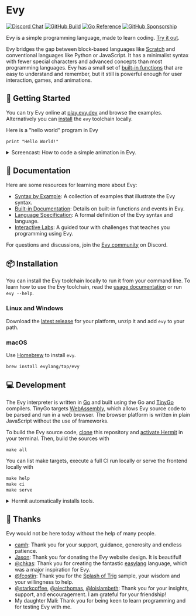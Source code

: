 # Evy

[![Discord Chat](https://img.shields.io/badge/discord-chat-414eed?style=flat-square&logo=discord&logoColor=white)](https://discord.evy.dev)
[![GitHub Build](https://img.shields.io/github/actions/workflow/status/evylang/evy/prod.yaml?style=flat-square&branch=main&logo=github)](https://github.com/evylang/evy/actions/workflows/prod.yaml?query=branch%3Amain)
[![Go Reference](https://pkg.go.dev/badge/evylang.dev/evy.svg)](https://pkg.go.dev/evylang.dev/evy)
[![GitHub Sponsorship](https://img.shields.io/badge/sponsor-%E2%99%A5-eb5c95?style=flat-square&logo=github&logoColor=white)](https://github.com/sponsors/evylang)

Evy is a simple programming language, made to learn coding. [Try it out].

Evy bridges the gap between block-based languages like [Scratch] and
conventional languages like Python or JavaScript. It has a minimalist
syntax with fewer special characters and advanced concepts than most
programming languages. Evy has a small set of
[built-in functions](docs/builtins.md) that are easy to understand and
remember, but it still is powerful enough for user interaction, games,
and animations.

[Try it out]: https://play.evy.dev
[Scratch]: https://scratch.mit.edu/

## 🌱 Getting Started

You can try Evy online at [play.evy.dev] and browse the examples.
Alternatively you can [install](#-installation) the `evy` toolchain
locally.

Here is a "hello world" program in Evy

    print "Hello World!"

<details>
  <summary>Screencast: How to code a simple animation in Evy.</summary>

![Coding evy](docs/img/purple-dot.gif)

[Animation source code]

</details>

[play.evy.dev]: https://play.evy.dev
[Animation source code]: https://play.evy.dev#content=H4sIAAAAAAAAEzWLwQqAIBBE7/sVg/fSiC6BHyO2B0FXWazvz4qGGXjMMKVejM09thaRpbNSrLkqTDu1ZTak2D1WRzFpzAwlqoIgqYTOhKHRBn1J4UcmuHn5lv/CctAN/HT8mWwAAAA=

## 📖 Documentation

Here are some resources for learning more about Evy:

- [Syntax by Example](docs/syntax-by-example.md): A collection of examples that illustrate the Evy syntax.
- [Built-in Documentation](docs/builtins.md): Details on built-in functions and events in Evy.
- [Language Specification](docs/spec.md): A formal definition of the Evy syntax and language.
- [Interactive Labs]: A guided tour with challenges that teaches you programming using Evy.

For questions and discussions, join the [Evy community] on Discord.

[Evy community]: https://discord.evy.dev
[Interactive Labs]: https://lab.evy.dev

## 📦 Installation

You can install the Evy toolchain locally to run it from your command
line. To learn how to use the Evy toolchain, read the
[usage documentation](docs/usage.md) or run `evy --help`.

### Linux and Windows

Download the [latest release] for your platform, unzip it and add `evy`
to your path.

### macOS

Use [Homebrew] to install `evy`.

    brew install evylang/tap/evy

[latest release]: https://github.com/evylang/evy/releases/latest
[Homebrew]: https://brew.sh/

## 💻 Development

The Evy interpreter is written in [Go] and built using the Go and
[TinyGo] compilers. TinyGo targets [WebAssembly], which allows Evy
source code to be parsed and run in a web browser. The browser
platform is written in plain JavaScript without the use of frameworks.

To build the Evy source code, [clone] this repository and
[activate Hermit] in your terminal. Then, build the sources with

    make all

You can list make targets, execute a full CI run locally or serve the
frontend locally with

    make help
    make ci
    make serve

<details>
  <summary>Hermit automatically installs tools.</summary>

### Hermit

The tools used in this repository, such as Make, Go and Node, are
automatically downloaded by [Hermit] when needed. Hermit ensures that
developers on Mac, Linux, and GitHub Actions CI use the same version of
the same tools. Cloning this repo is the only installation step
necessary.

There are two ways to use the tools in the Evy repository. You can
either prefix them with `bin/`, for example `bin/make all`. Or, you can
activate Hermit in your shell with

    . ./bin/activate-hermit

This will add the tools to your path, so you can use them without having
to prefix them with `bin/`.

You can auto-activate Hermit when changing into the `evy` source
directory by installing [Hermit shell hooks] with

    hermit shell-hooks

</details>

[Go]: https://go.dev
[TinyGo]: https://tinygo.org
[WebAssembly]: https://webassembly.org
[Clone]: https://docs.github.com/en/repositories/creating-and-managing-repositories/cloning-a-repository
[activate Hermit]: https://cashapp.github.io/hermit/usage/get-started/?h=activating#activating-an-environment
[Hermit]: https://cashapp.github.io/hermit
[Hermit shell hooks]: https://cashapp.github.io/hermit/usage/shell/#shell-hooks

## 🙏 Thanks

Evy would not be here today without the help of many people.

- [camh]: Thank you for your support, guidance, generosity and endless patience.
- [Jason]: Thank you for donating the Evy website design. It is beautiful!
- [@chkas]: Thank you for creating the fantastic [easylang] language, which was a major inspiration for Evy.
- [@fcostin]: Thank you for the [Splash of Trig] sample, your wisdom and your willingness to help.
- [@starkcoffee], [@alecthomas], [@loislambeth]: Thank you for your insights, support, and encouragement. I am grateful for your friendship!
- My daughter Mali: Thank you for being keen to learn programming and for testing Evy with me.

[camh]: https://github.com/camh-
[Jason]: https://twitter.com/jasonstrachan
[@chkas]: https://github.com/chkas
[easylang]: https://easylang.online/
[@fcostin]: https://github.com/fcostin
[Splash of Trig]: https://play.evy.dev#splashtrig
[@starkcoffee]: https://github.com/starkcoffee
[@loislambeth]: https://github.com/loislambeth
[@alecthomas]: https://github.com/alecthomas
